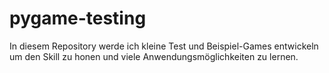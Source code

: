 # pygame-testing
In diesem Repository werde ich kleine Test und Beispiel-Games entwickeln um den Skill zu honen und viele Anwendungsmöglichkeiten zu lernen.
